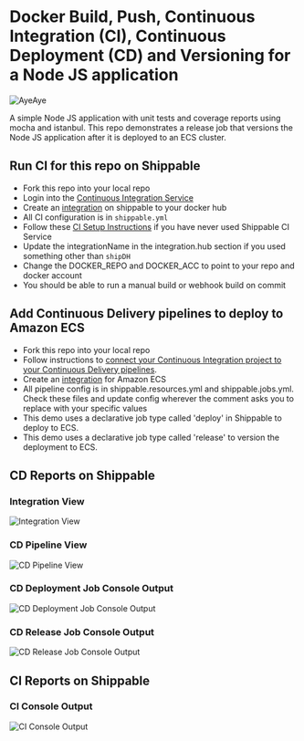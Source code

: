 # Docker Build, Push, Continuous Integration (CI), Continuous Deployment (CD) and Versioning for a Node JS application

![AyeAye](https://github.com/devops-recipes/push-docker-hub/blob/master/public/resources/images/captain.png)

A simple Node JS application with unit tests and coverage reports using mocha 
and istanbul. This repo demonstrates a release job that versions the Node JS application after it is deployed to an ECS cluster.


## Run CI for this repo on Shippable
* Fork this repo into your local repo
* Login into the [Continuous Integration Service](wwww.shippable.com) 
* Create an [integration](http://docs.shippable.com/integrations/imageRegistries/dockerHub/) on shippable to your docker hub
* All CI configuration is in `shippable.yml`
* Follow these [CI Setup Instructions](http://docs.shippable.com/ci/runFirstBuild/) if you have never used Shippable CI Service
* Update the integrationName in the integration.hub section if you used something other than `shipDH`
* Change the DOCKER_REPO and DOCKER_ACC to point to your repo and docker account
* You should be able to run a manual build or webhook build on commit

## Add Continuous Delivery pipelines to deploy to Amazon ECS
* Fork this repo into your local repo
* Follow instructions to [connect your Continuous Integration project to your Continuous Delivery pipelines](http://docs.shippable.com/tutorials/pipelines/connectingCiPipelines/).
* Create an [integration](http://docs.shippable.com/integrations/containerServices/ecs/) for Amazon ECS
* All pipeline config is in shippable.resources.yml and shippable.jobs.yml. Check these files and update config wherever the comment asks you to replace with your specific values
* This demo uses a declarative job type called 'deploy' in Shippable to deploy to ECS.
* This demo uses a declarative job type called 'release' to version the deployment to ECS.

## CD Reports on Shippable

### Integration View
![Integration View](https://github.com/devops-recipes/release-single-component/blob/master/public/resources/images/integration-view.png)

### CD Pipeline View
![CD Pipeline View](https://github.com/devops-recipes/release-single-component/blob/master/public/resources/images/pipeline-view.png)

### CD Deployment Job Console Output
![CD Deployment Job Console Output](https://github.com/devops-recipes/release-single-component/blob/master/public/resources/images/deploy-job-output.png)

### CD Release Job Console Output
![CD Release Job Console Output](https://github.com/devops-recipes/release-single-component/blob/master/public/resources/images/release-job-output.png)

## CI Reports on Shippable

### CI Console Output
![CI Console Output](https://github.com/devops-recipes/release-single-component/blob/master/public/resources/images/ci-console-view.png)